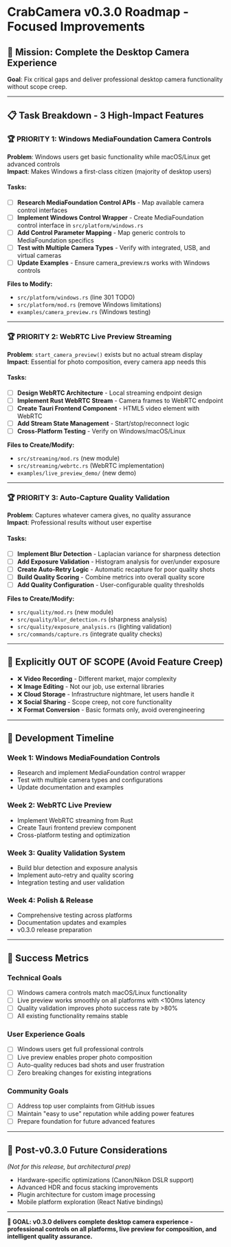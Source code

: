 # CrabCamera v0.3.0 Roadmap - Focused Improvements

## 🎯 Mission: Complete the Desktop Camera Experience
**Goal**: Fix critical gaps and deliver professional desktop camera functionality without scope creep.

---

## 📋 **Task Breakdown - 3 High-Impact Features**

### **🏆 PRIORITY 1: Windows MediaFoundation Camera Controls**
**Problem**: Windows users get basic functionality while macOS/Linux get advanced controls  
**Impact**: Makes Windows a first-class citizen (majority of desktop users)

#### Tasks:
- [ ] **Research MediaFoundation Control APIs** - Map available camera control interfaces
- [ ] **Implement Windows Control Wrapper** - Create MediaFoundation control interface in `src/platform/windows.rs`
- [ ] **Add Control Parameter Mapping** - Map generic controls to MediaFoundation specifics
- [ ] **Test with Multiple Camera Types** - Verify with integrated, USB, and virtual cameras
- [ ] **Update Examples** - Ensure camera_preview.rs works with Windows controls

**Files to Modify:**
- `src/platform/windows.rs` (line 301 TODO)
- `src/platform/mod.rs` (remove Windows limitations)
- `examples/camera_preview.rs` (Windows testing)

---

### **🏆 PRIORITY 2: WebRTC Live Preview Streaming**  
**Problem**: `start_camera_preview()` exists but no actual stream display  
**Impact**: Essential for photo composition, every camera app needs this

#### Tasks:
- [ ] **Design WebRTC Architecture** - Local streaming endpoint design
- [ ] **Implement Rust WebRTC Stream** - Camera frames to WebRTC endpoint
- [ ] **Create Tauri Frontend Component** - HTML5 video element with WebRTC
- [ ] **Add Stream State Management** - Start/stop/reconnect logic
- [ ] **Cross-Platform Testing** - Verify on Windows/macOS/Linux

**Files to Create/Modify:**
- `src/streaming/mod.rs` (new module)
- `src/streaming/webrtc.rs` (WebRTC implementation)
- `examples/live_preview_demo/` (new demo)

---

### **🏆 PRIORITY 3: Auto-Capture Quality Validation**
**Problem**: Captures whatever camera gives, no quality assurance  
**Impact**: Professional results without user expertise

#### Tasks:
- [ ] **Implement Blur Detection** - Laplacian variance for sharpness detection
- [ ] **Add Exposure Validation** - Histogram analysis for over/under exposure
- [ ] **Create Auto-Retry Logic** - Automatic recapture for poor quality shots
- [ ] **Build Quality Scoring** - Combine metrics into overall quality score
- [ ] **Add Quality Configuration** - User-configurable quality thresholds

**Files to Create/Modify:**
- `src/quality/mod.rs` (new module)
- `src/quality/blur_detection.rs` (sharpness analysis)
- `src/quality/exposure_analysis.rs` (lighting validation)
- `src/commands/capture.rs` (integrate quality checks)

---

## 🚫 **Explicitly OUT OF SCOPE** (Avoid Feature Creep)
- ❌ **Video Recording** - Different market, major complexity
- ❌ **Image Editing** - Not our job, use external libraries  
- ❌ **Cloud Storage** - Infrastructure nightmare, let users handle it
- ❌ **Social Sharing** - Scope creep, not core functionality
- ❌ **Format Conversion** - Basic formats only, avoid overengineering

---

## 📅 **Development Timeline**

### **Week 1: Windows MediaFoundation Controls**
- Research and implement MediaFoundation control wrapper
- Test with multiple camera types and configurations
- Update documentation and examples

### **Week 2: WebRTC Live Preview** 
- Implement WebRTC streaming from Rust
- Create Tauri frontend preview component
- Cross-platform testing and optimization

### **Week 3: Quality Validation System**
- Build blur detection and exposure analysis
- Implement auto-retry and quality scoring
- Integration testing and user validation

### **Week 4: Polish & Release**
- Comprehensive testing across platforms
- Documentation updates and examples
- v0.3.0 release preparation

---

## 🎯 **Success Metrics**

### **Technical Goals**
- [ ] Windows camera controls match macOS/Linux functionality
- [ ] Live preview works smoothly on all platforms with <100ms latency
- [ ] Quality validation improves photo success rate by >80%
- [ ] All existing functionality remains stable

### **User Experience Goals**  
- [ ] Windows users get full professional controls
- [ ] Live preview enables proper photo composition
- [ ] Auto-quality reduces bad shots and user frustration
- [ ] Zero breaking changes for existing integrations

### **Community Goals**
- [ ] Address top user complaints from GitHub issues
- [ ] Maintain "easy to use" reputation while adding power features
- [ ] Prepare foundation for future advanced features

---

## 🚀 **Post-v0.3.0 Future Considerations**
*(Not for this release, but architectural prep)*
- Hardware-specific optimizations (Canon/Nikon DSLR support)
- Advanced HDR and focus stacking improvements  
- Plugin architecture for custom image processing
- Mobile platform exploration (React Native bindings)

---

**🎉 GOAL: v0.3.0 delivers complete desktop camera experience - professional controls on all platforms, live preview for composition, and intelligent quality assurance.**